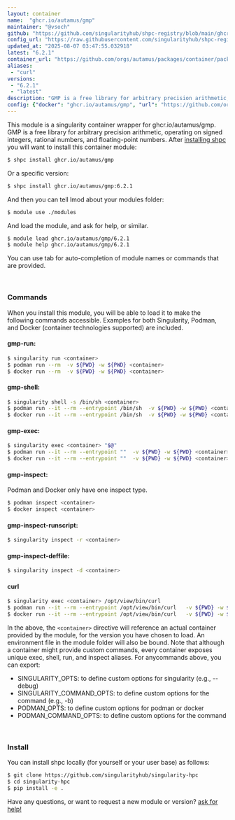 ```yaml
---
layout: container
name:  "ghcr.io/autamus/gmp"
maintainer: "@vsoch"
github: "https://github.com/singularityhub/shpc-registry/blob/main/ghcr.io/autamus/gmp/container.yaml"
config_url: "https://raw.githubusercontent.com/singularityhub/shpc-registry/main/ghcr.io/autamus/gmp/container.yaml"
updated_at: "2025-08-07 03:47:55.032918"
latest: "6.2.1"
container_url: "https://github.com/orgs/autamus/packages/container/package/gmp"
aliases:
 - "curl"
versions:
 - "6.2.1"
 - "latest"
description: "GMP is a free library for arbitrary precision arithmetic, operating on signed integers, rational numbers, and floating-point numbers."
config: {"docker": "ghcr.io/autamus/gmp", "url": "https://github.com/orgs/autamus/packages/container/package/gmp", "maintainer": "@vsoch", "description": "GMP is a free library for arbitrary precision arithmetic, operating on signed integers, rational numbers, and floating-point numbers.", "latest": {"6.2.1": "sha256:bc56a6c4d19be34d5ad9bc0533a281fd203565faad1d29640eb5b2cae85e59ef"}, "tags": {"6.2.1": "sha256:bc56a6c4d19be34d5ad9bc0533a281fd203565faad1d29640eb5b2cae85e59ef", "latest": "sha256:bc56a6c4d19be34d5ad9bc0533a281fd203565faad1d29640eb5b2cae85e59ef"}, "aliases": {"curl": "/opt/view/bin/curl"}}
---
```


This module is a singularity container wrapper for ghcr.io/autamus/gmp.
GMP is a free library for arbitrary precision arithmetic, operating on signed integers, rational numbers, and floating-point numbers.
After [installing shpc](#install) you will want to install this container module:


```bash
$ shpc install ghcr.io/autamus/gmp
```

Or a specific version:

```bash
$ shpc install ghcr.io/autamus/gmp:6.2.1
```

And then you can tell lmod about your modules folder:

```bash
$ module use ./modules
```

And load the module, and ask for help, or similar.

```bash
$ module load ghcr.io/autamus/gmp/6.2.1
$ module help ghcr.io/autamus/gmp/6.2.1
```

You can use tab for auto-completion of module names or commands that are provided.

<br>

### Commands

When you install this module, you will be able to load it to make the following commands accessible.
Examples for both Singularity, Podman, and Docker (container technologies supported) are included.

#### gmp-run:

```bash
$ singularity run <container>
$ podman run --rm  -v ${PWD} -w ${PWD} <container>
$ docker run --rm  -v ${PWD} -w ${PWD} <container>
```

#### gmp-shell:

```bash
$ singularity shell -s /bin/sh <container>
$ podman run --it --rm --entrypoint /bin/sh  -v ${PWD} -w ${PWD} <container>
$ docker run --it --rm --entrypoint /bin/sh  -v ${PWD} -w ${PWD} <container>
```

#### gmp-exec:

```bash
$ singularity exec <container> "$@"
$ podman run --it --rm --entrypoint ""  -v ${PWD} -w ${PWD} <container> "$@"
$ docker run --it --rm --entrypoint ""  -v ${PWD} -w ${PWD} <container> "$@"
```

#### gmp-inspect:

Podman and Docker only have one inspect type.

```bash
$ podman inspect <container>
$ docker inspect <container>
```

#### gmp-inspect-runscript:

```bash
$ singularity inspect -r <container>
```

#### gmp-inspect-deffile:

```bash
$ singularity inspect -d <container>
```


#### curl

```bash
$ singularity exec <container> /opt/view/bin/curl
$ podman run --it --rm --entrypoint /opt/view/bin/curl   -v ${PWD} -w ${PWD} <container> -c " $@"
$ docker run --it --rm --entrypoint /opt/view/bin/curl   -v ${PWD} -w ${PWD} <container> -c " $@"
```



In the above, the `<container>` directive will reference an actual container provided
by the module, for the version you have chosen to load. An environment file in the
module folder will also be bound. Note that although a container
might provide custom commands, every container exposes unique exec, shell, run, and
inspect aliases. For anycommands above, you can export:

 - SINGULARITY_OPTS: to define custom options for singularity (e.g., --debug)
 - SINGULARITY_COMMAND_OPTS: to define custom options for the command (e.g., -b)
 - PODMAN_OPTS: to define custom options for podman or docker
 - PODMAN_COMMAND_OPTS: to define custom options for the command

<br>

### Install

You can install shpc locally (for yourself or your user base) as follows:

```bash
$ git clone https://github.com/singularityhub/singularity-hpc
$ cd singularity-hpc
$ pip install -e .
```

Have any questions, or want to request a new module or version? [ask for help!](https://github.com/singularityhub/singularity-hpc/issues)
